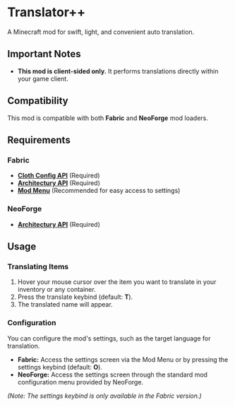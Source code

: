# Translator++

A Minecraft mod for swift, light, and convenient auto translation.

## Important Notes

*   **This mod is client-sided only.** It performs translations directly within your game client.

## Compatibility

This mod is compatible with both **Fabric** and **NeoForge** mod loaders.

## Requirements

### Fabric

*   **[Cloth Config API](https://modrinth.com/mod/cloth-config)** (Required)
*   **[Architectury API](https://modrinth.com/mod/architectury-api)** (Required)
*   **[Mod Menu](https://modrinth.com/mod/modmenu)** (Recommended for easy access to settings)

### NeoForge

*   **[Architectury API](https://modrinth.com/mod/architectury-api)** (Required)

## Usage

### Translating Items

1.  Hover your mouse cursor over the item you want to translate in your inventory or any container.
2.  Press the translate keybind (default: **T**).
3.  The translated name will appear.

### Configuration

You can configure the mod's settings, such as the target language for translation.

*   **Fabric:** Access the settings screen via the Mod Menu or by pressing the settings keybind (default: **O**).
*   **NeoForge:** Access the settings screen through the standard mod configuration menu provided by NeoForge.

*(Note: The settings keybind is only available in the Fabric version.)*
